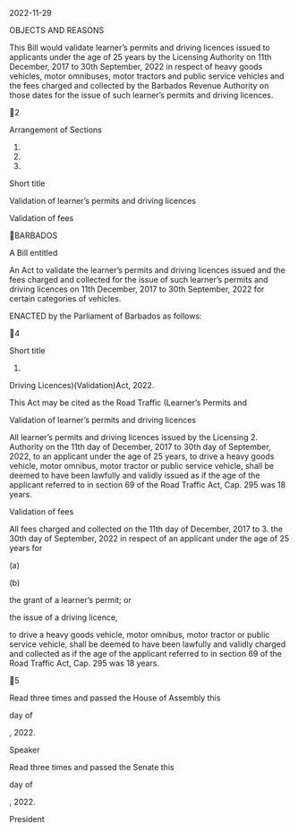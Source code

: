 2022-11-29

OBJECTS AND REASONS

This  Bill  would  validate  learner’s  permits  and  driving  licences  issued  to
applicants under the age of 25 years by the Licensing Authority on 11th December,
2017  to  30th  September,  2022  in  respect  of  heavy  goods  vehicles,  motor
omnibuses, motor tractors and public service vehicles and the fees charged and
collected by the Barbados Revenue Authority on those dates for the issue of such
learner’s permits and driving licences.

2

Arrangement of Sections

1.

2.

3.

Short title

Validation of learner’s permits and driving licences

Validation of fees

BARBADOS

A Bill entitled

An Act to validate the learner’s permits and driving licences issued and the
fees charged and collected for the issue of such learner’s permits and driving
licences on 11th December, 2017 to 30th September, 2022 for certain categories
of vehicles.

ENACTED by the Parliament of Barbados as follows:

4

Short title

1.
Driving Licences)(Validation)Act, 2022.

This  Act  may  be  cited  as  the Road  Traffic  (Learner’s  Permits  and

Validation of learner’s permits and driving licences

All  learner’s  permits  and  driving  licences  issued  by  the  Licensing
2.
Authority on the 11th day of December, 2017 to 30th day of September, 2022, to
an applicant under the age of 25 years, to drive a heavy goods vehicle, motor
omnibus, motor tractor or public service vehicle, shall be deemed to have been
lawfully and validly issued as if the age of the applicant referred to in section 69
of the Road Traffic Act, Cap. 295 was 18 years.

Validation of fees

All fees charged and collected on the 11th day of December, 2017 to
3.
the 30th day of September, 2022 in respect of an applicant under the age of 25
years for

(a)

(b)

the grant of a learner’s permit; or

the issue of a driving licence,

to drive a heavy goods vehicle, motor omnibus, motor tractor or public service
vehicle, shall be deemed to have been lawfully and validly charged and collected
as if the age of the applicant referred to in section 69 of the Road Traffic Act,
Cap. 295 was 18 years.

5

Read three times and passed the House of Assembly this

day of

, 2022.

Speaker

Read three times and passed the Senate this

day of

, 2022.

President

